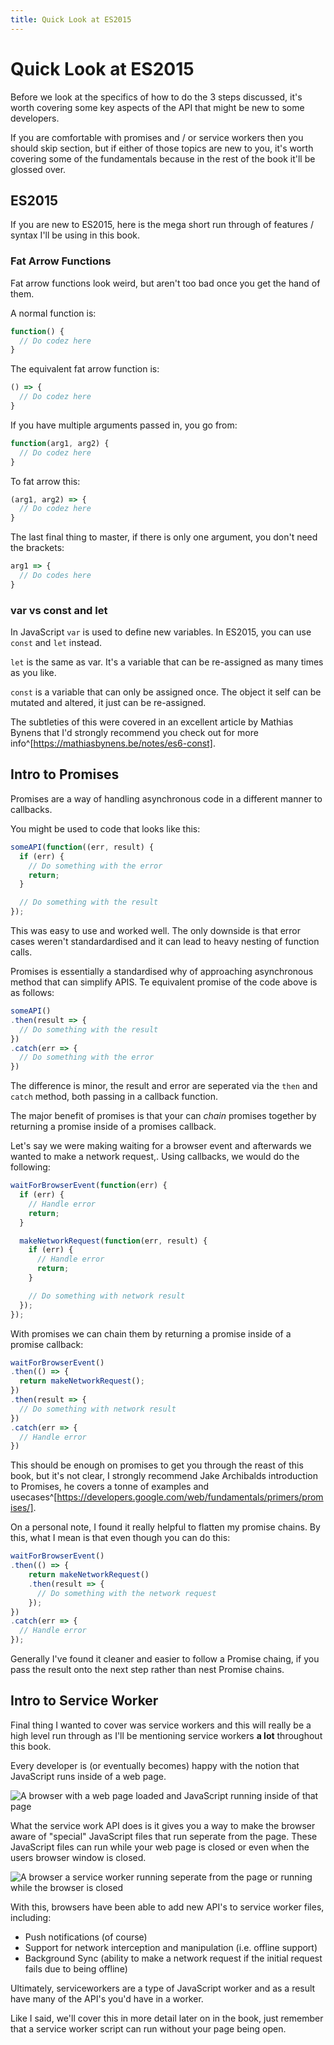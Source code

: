 ```yaml
---
title: Quick Look at ES2015
---
```

# Quick Look at ES2015

Before we look at the specifics of how to do the 3 steps discussed, it's
worth covering some key aspects of the API that might be new to some
developers.

If you are comfortable with promises and / or service workers then you should
skip section, but if either of those topics are new to you, it's worth
covering some of the fundamentals because in the rest of the book it'll be
glossed over.

## ES2015

If you are new to ES2015, here is the mega short run through of features
/ syntax I'll be using in this book.

### Fat Arrow Functions

Fat arrow functions look weird, but aren't too bad once you get the hand of
them.

A normal function is:

``` javascript
function() {
  // Do codez here
}
```

The equivalent fat arrow function is:

``` javascript
() => {
  // Do codez here
}
```

If you have multiple arguments passed in, you go from:

``` javascript
function(arg1, arg2) {
  // Do codez here
}
```

To fat arrow this:

``` javascript
(arg1, arg2) => {
  // Do codez here
}
```

The last final thing to master, if there is only one argument, you don't need
the brackets:

``` javascript
arg1 => {
  // Do codes here
}
```

### var vs const and let

In JavaScript `var` is used to define new variables. In ES2015, you can
use `const` and `let` instead.

`let` is the same as var. It's a variable that can be re-assigned as many
times as you like.

`const` is a variable that can only be assigned once. The object it self can
be mutated and altered, it just can be re-assigned.

The subtleties of this were covered in an excellent article by Mathias Bynens
that I'd strongly recommend you check out for more
info^[https://mathiasbynens.be/notes/es6-const].

## Intro to Promises

Promises are a way of handling asynchronous code in a different manner to
callbacks.

You might be used to code that looks like this:

``` javascript
someAPI(function((err, result) {
  if (err) {
    // Do something with the error
    return;
  }

  // Do something with the result
});
```

This was easy to use and worked well. The only downside is that error cases
weren't standardardised and it can lead to heavy nesting of function calls.

Promises is essentially a standardised why of approaching asynchronous method
that can simplify APIS. Te equivalent promise of the code above is as
follows:

``` javascript
someAPI()
.then(result => {
  // Do something with the result
})
.catch(err => {
  // Do something with the error
})
```

The difference is minor, the result and error are seperated via the `then` and
`catch` method, both passing in a callback function.

The major benefit of promises is that your can *chain* promises together by
returning a promise inside of a promises callback.

Let's say we were making waiting for a browser event and afterwards we wanted
to make a network request,. Using callbacks, we would do the
following:

``` javascript
waitForBrowserEvent(function(err) {
  if (err) {
    // Handle error
    return;
  }

  makeNetworkRequest(function(err, result) {
    if (err) {
      // Handle error
      return;
    }

    // Do something with network result
  });
});
```

With promises we can chain them by returning a promise inside of a  promise
callback:

``` javascript
waitForBrowserEvent()
.then(() => {
  return makeNetworkRequest();
})
.then(result => {
  // Do something with network result
})
.catch(err => {
  // Handle error
})
```

This should be enough on promises to get you through the reast of this book,
but it's not clear, I strongly recommend Jake Archibalds introduction to
Promises, he covers a tonne of examples and
usecases^[https://developers.google.com/web/fundamentals/primers/promises/].

On a personal note, I found it really helpful to flatten my promise chains.
By this, what I mean is that even though you can do this:

``` javascript
waitForBrowserEvent()
.then(() => {
    return makeNetworkRequest()
    .then(result => {
      // Do something with the network request
    });
})
.catch(err => {
  // Handle error
});
```

Generally I've found it cleaner and easier to follow a Promise chaing, if you
pass the result onto the next step rather than nest Promise chains.

## Intro to Service Worker

Final thing I wanted to cover was service workers and this will really be a
high level run through as I'll be mentioning service workers **a lot**
throughout this book.

Every developer is (or eventually becomes) happy with the notion that
JavaScript runs inside of a web page.

![A browser with a web page loaded and JavaScript running inside of that page](/images/png-version/browser-with-javascript.png)

What the service work API does is it gives you a way to make the browser
aware of "special" JavaScript files that run seperate from the page. These
JavaScript files can run while your web page is closed or even when the
users browser window is closed.

![A browser a service worker running seperate from the page or running while the browser is closed](/images/png-version/browser-with-serviceworker.png)

With this, browsers have been able to add new API's to service worker files,
including:

- Push notifications (of course)
- Support for network interception and manipulation (i.e. offline support)
- Background Sync (ability to make a network request if the initial
  request fails due to being offline)

Ultimately, serviceworkers are a type of JavaScript worker and as a result
have many of the API's you'd have in a worker.

Like I said, we'll cover this in more detail later on in the book, just
remember that a service worker script can run without your page being open.
